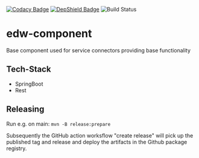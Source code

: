 [![Codacy Badge](https://app.codacy.com/project/badge/Grade/72c79a99b2c34d92b3fc495f5a455735)](https://www.codacy.com/gh/CC21-EDW/edw-component/dashboard?utm_source=github.com&amp;utm_medium=referral&amp;utm_content=CC21-EDW/edw-component&amp;utm_campaign=Badge_Grade)
[![DepShield Badge](https://depshield.sonatype.org/badges/CC21-EDW/edw-component/depshield.svg)](https://depshield.github.io)
![Build Status](https://github.com/CC21-EDW/edw-component/workflows/CI/badge.svg)

# edw-component
Base component used for service connectors providing base functionality

## Tech-Stack
- SpringBoot
- Rest

## Releasing

Run e.g. on main: `mvn -B release:prepare`

Subsequently the GitHub action worksflow "create release" will pick up the published tag and release and deploy the artifacts in the Github package registry.
